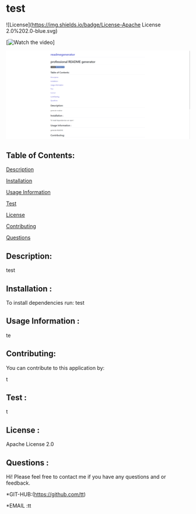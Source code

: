 # test


  ![License](https://img.shields.io/badge/License-Apache License 2.0%202.0-blue.svg)


  [![Watch the video](https://drive.google.com/file/d/1pAoRhXh0UCiht0mwwqcTA-31fTvC0eOw/view?usp=sharing)]

  ![](https://github.com/nbmc1991/readmegenerator/blob/main/visual/2020-11-13.png)


## Table of Contents:


[Description](#description)


[Installation](#installation)

[Usage Information](#usage)


[Test](#test)


[License](#license)


[Contributing](#contributing)


[Questions](#questions)



## Description:

test

## Installation :

To install dependencies run:
test

## Usage Information :

te

## Contributing: 

You can contribute to this application by:

t

## Test :


t

## License :

 Apache License 2.0


## Questions :
Hi! 
Please feel free to contact me if you have any questions and     or feedback.


*GIT-HUB:(https://github.com/tt)

*EMAIL :tt
  

